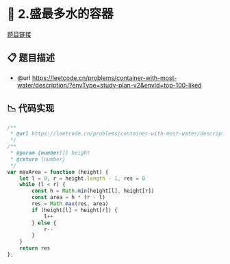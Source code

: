 # 🎯 2.盛最多水的容器

[题目链接](https://leetcode.cn/problems/container-with-most-water/description/?envType=study-plan-v2&envId=top-100-liked)

## 📋 题目描述
* @url https://leetcode.cn/problems/container-with-most-water/description/?envType=study-plan-v2&envId=top-100-liked

## 📉 代码实现
```typescript
/**
 * @url https://leetcode.cn/problems/container-with-most-water/description/?envType=study-plan-v2&envId=top-100-liked
 */
/**
 * @param {number[]} height
 * @return {number}
 */
var maxArea = function (height) {
    let l = 0, r = height.length - 1, res = 0
    while (l < r) {
        const h = Math.min(height[l], height[r])
        const area = h * (r - l)
        res = Math.max(res, area)
        if (height[l] < height[r]) {
            l++
        } else {
            r--
        }
    }
    return res
};
```
